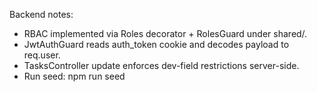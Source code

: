 
Backend notes:
- RBAC implemented via Roles decorator + RolesGuard under shared/.
- JwtAuthGuard reads auth_token cookie and decodes payload to req.user.
- TasksController update enforces dev-field restrictions server-side.
- Run seed: npm run seed
